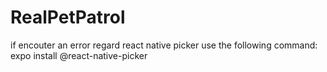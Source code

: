 # RealPetPatrol

if encouter an error regard react native picker use the following command: expo install @react-native-picker
